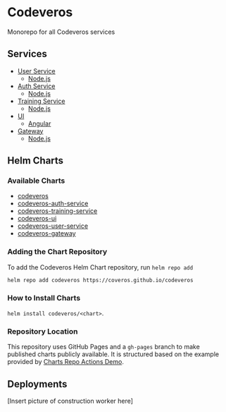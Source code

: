 # Codeveros
Monorepo for all Codeveros services

## Services

* [User Service](services/user-service)
    * [Node.js](services/user-service/nodejs)
* [Auth Service](services/auth-service)
    * [Node.js](services/auth-service/nodejs)
* [Training Service](services/training-service)
    * [Node.js](services/training-service/nodejs)
* [UI](services/ui)
    * [Angular](services/ui/angular)
* [Gateway](services/gateway)
    * [Node.js](services/gateway/nodejs)

## Helm Charts

### Available Charts

* [codeveros](charts/codeveros/)
* [codeveros-auth-service](charts/codeveros-auth-service/)
* [codeveros-training-service](charts/codeveros-training-service/)
* [codeveros-ui](charts/codeveros-ui/)
* [codeveros-user-service](charts/codeveros-user-service/)
* [codeveros-gateway](charts/codeveros-gateway/)


### Adding the Chart Repository
To add the Codeveros Helm Chart repository, run `helm repo add`

`helm repo add codeveros https://coveros.github.io/codeveros`

### How to Install Charts
`helm install codeveros/<chart>`.

### Repository Location
This repository uses GitHub Pages and a `gh-pages` branch to make published charts publicly available. It is structured 
based on the example provided by [Charts Repo Actions Demo](https://github.com/helm/charts-repo-actions-demo).

## Deployments

[Insert picture of construction worker here]
